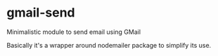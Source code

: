 # gmail-send
Minimalistic module to send email using GMail 

Basically it's a wrapper around nodemailer package to simplify its use.
